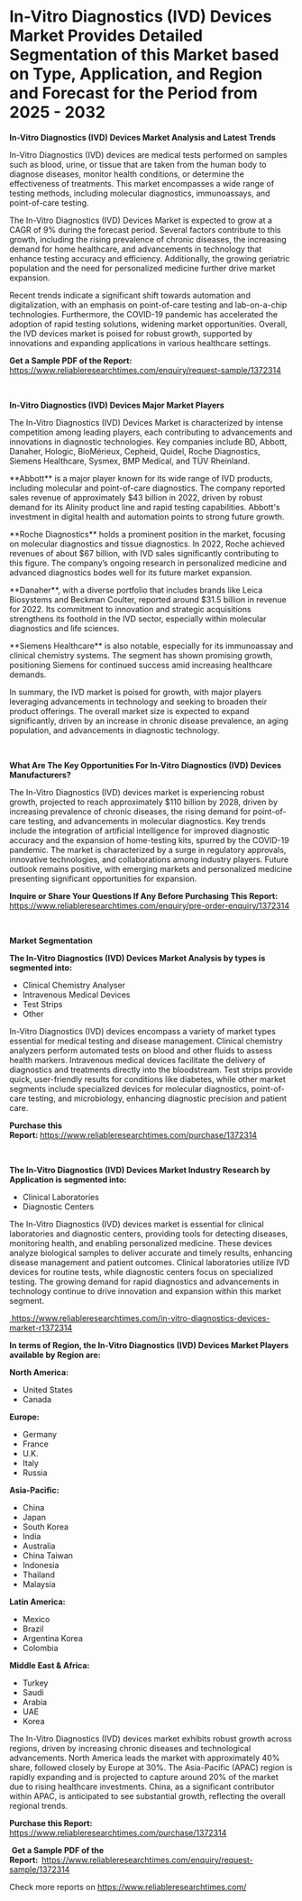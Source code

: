 <p><h1>In-Vitro Diagnostics (IVD) Devices Market Provides Detailed Segmentation of this Market based on Type, Application, and Region and Forecast for the Period from 2025 - 2032</h1></p><p><strong>In-Vitro Diagnostics (IVD) Devices Market Analysis and Latest Trends</strong></p>
<p><p>In-Vitro Diagnostics (IVD) devices are medical tests performed on samples such as blood, urine, or tissue that are taken from the human body to diagnose diseases, monitor health conditions, or determine the effectiveness of treatments. This market encompasses a wide range of testing methods, including molecular diagnostics, immunoassays, and point-of-care testing.</p><p>The In-Vitro Diagnostics (IVD) Devices Market is expected to grow at a CAGR of 9% during the forecast period. Several factors contribute to this growth, including the rising prevalence of chronic diseases, the increasing demand for home healthcare, and advancements in technology that enhance testing accuracy and efficiency. Additionally, the growing geriatric population and the need for personalized medicine further drive market expansion.</p><p>Recent trends indicate a significant shift towards automation and digitalization, with an emphasis on point-of-care testing and lab-on-a-chip technologies. Furthermore, the COVID-19 pandemic has accelerated the adoption of rapid testing solutions, widening market opportunities. Overall, the IVD devices market is poised for robust growth, supported by innovations and expanding applications in various healthcare settings.</p></p>
<p><strong>Get a Sample PDF of the Report:&nbsp;</strong> <a href="https://www.reliableresearchtimes.com/enquiry/request-sample/1372314?utm_campaign=3190&utm_medium=2&utm_source=Github&utm_content=ia&utm_term=22032025&utm_id=in-vitro-diagnostics-ivd-devices">https://www.reliableresearchtimes.com/enquiry/request-sample/1372314</a></p>
<p>&nbsp;</p>
<p><strong>In-Vitro Diagnostics (IVD) Devices Major Market Players</strong></p>
<p><p>The In-Vitro Diagnostics (IVD) Devices Market is characterized by intense competition among leading players, each contributing to advancements and innovations in diagnostic technologies. Key companies include BD, Abbott, Danaher, Hologic, BioMérieux, Cepheid, Quidel, Roche Diagnostics, Siemens Healthcare, Sysmex, BMP Medical, and TÜV Rheinland.</p><p>**Abbott** is a major player known for its wide range of IVD products, including molecular and point-of-care diagnostics. The company reported sales revenue of approximately $43 billion in 2022, driven by robust demand for its Alinity product line and rapid testing capabilities. Abbott's investment in digital health and automation points to strong future growth.</p><p>**Roche Diagnostics** holds a prominent position in the market, focusing on molecular diagnostics and tissue diagnostics. In 2022, Roche achieved revenues of about $67 billion, with IVD sales significantly contributing to this figure. The company’s ongoing research in personalized medicine and advanced diagnostics bodes well for its future market expansion.</p><p>**Danaher**, with a diverse portfolio that includes brands like Leica Biosystems and Beckman Coulter, reported around $31.5 billion in revenue for 2022. Its commitment to innovation and strategic acquisitions strengthens its foothold in the IVD sector, especially within molecular diagnostics and life sciences.</p><p>**Siemens Healthcare** is also notable, especially for its immunoassay and clinical chemistry systems. The segment has shown promising growth, positioning Siemens for continued success amid increasing healthcare demands.</p><p>In summary, the IVD market is poised for growth, with major players leveraging advancements in technology and seeking to broaden their product offerings. The overall market size is expected to expand significantly, driven by an increase in chronic disease prevalence, an aging population, and advancements in diagnostic technology.</p></p>
<p>&nbsp;</p>
<p><strong>What Are The Key Opportunities For In-Vitro Diagnostics (IVD) Devices Manufacturers?</strong></p>
<p><p>The In-Vitro Diagnostics (IVD) devices market is experiencing robust growth, projected to reach approximately $110 billion by 2028, driven by increasing prevalence of chronic diseases, the rising demand for point-of-care testing, and advancements in molecular diagnostics. Key trends include the integration of artificial intelligence for improved diagnostic accuracy and the expansion of home-testing kits, spurred by the COVID-19 pandemic. The market is characterized by a surge in regulatory approvals, innovative technologies, and collaborations among industry players. Future outlook remains positive, with emerging markets and personalized medicine presenting significant opportunities for expansion.</p></p>
<p><strong>Inquire or Share Your Questions If Any Before Purchasing This Report:</strong> <a href="https://www.reliableresearchtimes.com/enquiry/pre-order-enquiry/1372314?utm_campaign=3190&utm_medium=2&utm_source=Github&utm_content=ia&utm_term=22032025&utm_id=in-vitro-diagnostics-ivd-devices">https://www.reliableresearchtimes.com/enquiry/pre-order-enquiry/1372314</a></p>
<p>&nbsp;</p>
<p><strong>Market Segmentation</strong></p>
<p><strong>The In-Vitro Diagnostics (IVD) Devices Market Analysis by types is segmented into:</strong></p>
<p><ul><li>Clinical Chemistry Analyser</li><li>Intravenous Medical Devices</li><li>Test Strips</li><li>Other</li></ul></p>
<p><p>In-Vitro Diagnostics (IVD) devices encompass a variety of market types essential for medical testing and disease management. Clinical chemistry analyzers perform automated tests on blood and other fluids to assess health markers. Intravenous medical devices facilitate the delivery of diagnostics and treatments directly into the bloodstream. Test strips provide quick, user-friendly results for conditions like diabetes, while other market segments include specialized devices for molecular diagnostics, point-of-care testing, and microbiology, enhancing diagnostic precision and patient care.</p></p>
<p><strong>Purchase this Report:&nbsp;</strong><a href="https://www.reliableresearchtimes.com/purchase/1372314?utm_campaign=3190&utm_medium=2&utm_source=Github&utm_content=ia&utm_term=22032025&utm_id=in-vitro-diagnostics-ivd-devices">https://www.reliableresearchtimes.com/purchase/1372314</a></p>
<p>&nbsp;</p>
<p><strong>The In-Vitro Diagnostics (IVD) Devices Market Industry Research by Application is segmented into:</strong></p>
<p><ul><li>Clinical Laboratories</li><li>Diagnostic Centers</li></ul></p>
<p><p>The In-Vitro Diagnostics (IVD) devices market is essential for clinical laboratories and diagnostic centers, providing tools for detecting diseases, monitoring health, and enabling personalized medicine. These devices analyze biological samples to deliver accurate and timely results, enhancing disease management and patient outcomes. Clinical laboratories utilize IVD devices for routine tests, while diagnostic centers focus on specialized testing. The growing demand for rapid diagnostics and advancements in technology continue to drive innovation and expansion within this market segment.</p></p>
<p><a href="https://www.reliableresearchtimes.com/in-vitro-diagnostics-devices-market-r1372314?utm_campaign=3190&utm_medium=2&utm_source=Github&utm_content=ia&utm_term=22032025&utm_id=in-vitro-diagnostics-ivd-devices">&nbsp;https://www.reliableresearchtimes.com/in-vitro-diagnostics-devices-market-r1372314</a></p>
<p><strong>In terms of Region, the In-Vitro Diagnostics (IVD) Devices Market Players available by Region are:</strong></p>
<p>
    <p> <strong> North America: </strong>
        <ul>
            <li>United States</li>
            <li>Canada</li>
        </ul>
        </p> 
    <p> <strong> Europe: </strong>
        <ul>
            <li>Germany</li>
            <li>France</li>
            <li>U.K.</li>
            <li>Italy</li>
            <li>Russia</li>
        </ul>
        </p> 
    <p> <strong> Asia-Pacific: </strong>
        <ul>
            <li>China</li>
            <li>Japan</li>
            <li>South Korea</li>
            <li>India</li>
            <li>Australia</li>
            <li>China Taiwan</li>
            <li>Indonesia</li>
            <li>Thailand</li>
            <li>Malaysia</li>
        </ul>
        </p> 
    <p> <strong> Latin America: </strong>
        <ul>
            <li>Mexico</li>
            <li>Brazil</li>
            <li>Argentina Korea</li>
            <li>Colombia</li>
        </ul>
        </p> 
    <p> <strong> Middle East & Africa: </strong>
        <ul>
            <li>Turkey</li>
            <li>Saudi</li>
            <li>Arabia</li>
            <li>UAE</li>
            <li>Korea</li>
        </ul>
    </p>
    </p>
<p><p>The In-Vitro Diagnostics (IVD) devices market exhibits robust growth across regions, driven by increasing chronic diseases and technological advancements. North America leads the market with approximately 40% share, followed closely by Europe at 30%. The Asia-Pacific (APAC) region is rapidly expanding and is projected to capture around 20% of the market due to rising healthcare investments. China, as a significant contributor within APAC, is anticipated to see substantial growth, reflecting the overall regional trends.</p></p>
<p><strong>Purchase this Report: </strong><a href="https://www.reliableresearchtimes.com/purchase/1372314?utm_campaign=3190&utm_medium=2&utm_source=Github&utm_content=ia&utm_term=22032025&utm_id=in-vitro-diagnostics-ivd-devices">https://www.reliableresearchtimes.com/purchase/1372314</a></p>
<p>&nbsp;<strong>Get a Sample PDF of the Report:&nbsp;&nbsp;</strong><a href="https://www.reliableresearchtimes.com/enquiry/request-sample/1372314?utm_campaign=3190&utm_medium=2&utm_source=Github&utm_content=ia&utm_term=22032025&utm_id=in-vitro-diagnostics-ivd-devices">https://www.reliableresearchtimes.com/enquiry/request-sample/1372314</a></p>
<p><strong></strong></p>
<p>Check more reports on <a href="https://www.reliableresearchtimes.com/?utm_campaign=3190&utm_medium=2&utm_source=Github&utm_content=ia&utm_term=22032025&utm_id=in-vitro-diagnostics-ivd-devices">https://www.reliableresearchtimes.com/</a></p>